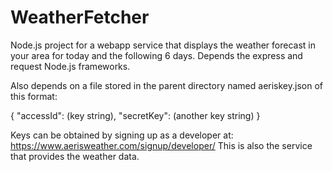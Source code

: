 # WeatherFetcher
Node.js project for a webapp service that displays the weather forecast in your area for today and the following 6 days.
Depends the express and request Node.js frameworks.

Also depends on a file stored in the parent directory named aeriskey.json of this format:

{
	"accessId": (key string),
	"secretKey": (another key string)
}

Keys can be obtained by signing up as a developer at: https://www.aerisweather.com/signup/developer/
This is also the service that provides the weather data.
